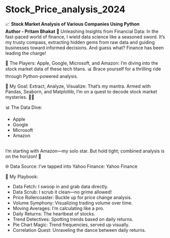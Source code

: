 # Stock_Price_analysis_2024
📈 **Stock Market Analysis of Various Companies Using Python
<br>
Author - Pritam Bhakat**
🚀 Unleashing Insights from Financial Data:
In the fast-paced world of finance, I wield data science like a seasoned sword. It’s my trusty compass, extracting hidden gems from raw data and guiding businesses toward informed decisions. And guess what? Finance has been leading the charge! 

🌟 The Players: Apple, Google, Microsoft, and Amazon:
I’m diving into the stock market data of these tech titans. 📊 Brace yourself for a thrilling ride through Python-powered analysis.

🎯 My Goal:
Extract, Analyze, Visualize: That’s my mantra. Armed with Pandas, Seaborn, and Matplotlib, I’m on a quest to decode stock market mysteries. 🕵️‍♂️

📊 The Data Dive:
- Apple
- Google
- Microsoft
- Amazon
<br>
I’m starting with Amazon—my solo star. But hold tight; combined analysis is on the horizon! 🌠

🌐 Data Source:
I’ve tapped into Yahoo Finance: Yahoo Finance

📝 My Playbook:
- Data Fetch: I swoop in and grab data directly.
- Data Scrub: I scrub it clean—no grime allowed!
- Price Rollercoaster: Buckle up for price change analysis.
- Volume Symphony: Visualizing trading volume over time.
- Moving Averages: I’m calculating like a pro.
- Daily Returns: The heartbeat of stocks.
- Trend Detectives: Spotting trends based on daily returns.
- Pie Chart Magic: Trend frequencies, served up visually.
- Correlation Quest: Unraveling the dance between daily returns.
